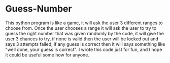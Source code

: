 # Guess-Number
This python program is like a game, it will ask the user 3 different ranges to choose from. Once the user chooses a range it will ask the user to try to guess the right number that was given randomly by the code, it will give the user 3 chances to try, if none is valid then the user will be locked out and says 3 attempts failed, if any guess is correct then it will says something like "well done, your guess is correct". I wrote this code just for fun, and I hope it could be useful some how for anyone. 
